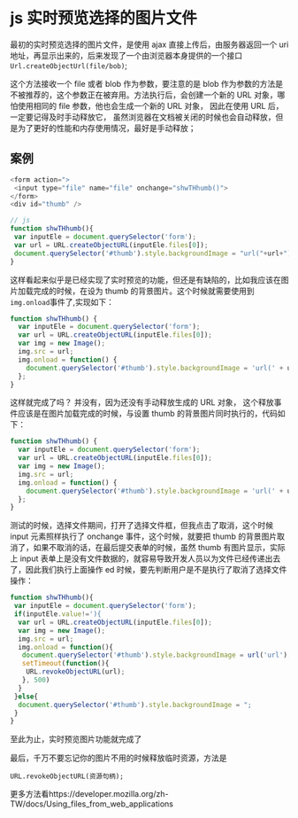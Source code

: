 <!-- Date: 2017-09-14 02:51:22 -->

# js 实时预览选择的图片文件

最初的实时预览选择的图片文件，是使用 ajax 直接上传后，由服务器返回一个 uri 地址，再显示出来的，后来发现了一个由浏览器本身提供的一个接口`Url.createObjectUrl(file/bob)`;

这个方法接收一个 file 或者 blob 作为参数，要注意的是 blob 作为参数的方法是不被推荐的，这个参数正在被弃用。方法执行后，会创建一个新的 URL 对象，哪怕使用相同的 file 参数，他也会生成一个新的 URL 对象， 因此在使用 URL 后，一定要记得及时手动释放它， 虽然浏览器在文档被关闭的时候也会自动释放，但是为了更好的性能和内存使用情况，最好是手动释放；

## 案例

```js
<form action=">
 <input type="file" name="file" onchange="shwTHhumb()">
</form>
<div id="thumb" />

// js
function shwTHhumb(){
 var inputEle = document.querySelector('form');
 var url = URL.createObjectURL(inputEle.files[0]);
 document.querySelector('#thumb').style.backgroundImage = "url("+url+")";
}
```

这样看起来似乎是已经实现了实时预览的功能，但还是有缺陷的，比如我应该在图片加载完成的时候，在设为 thumb 的背景图片。这个时候就需要使用到`img.onload`事件了,实现如下：

```js
function shwTHhumb() {
  var inputEle = document.querySelector('form');
  var url = URL.createObjectURL(inputEle.files[0]);
  var img = new Image();
  img.src = url;
  img.onload = function() {
    document.querySelector('#thumb').style.backgroundImage = 'url(' + url + ')';
  };
}
```

这样就完成了吗？ 并没有，因为还没有手动释放生成的 URL 对象， 这个释放事件应该是在图片加载完成的时候，与设置 thumb 的背景图片同时执行的，代码如下：

```js
function shwTHhumb() {
  var inputEle = document.querySelector('form');
  var url = URL.createObjectURL(inputEle.files[0]);
  var img = new Image();
  img.src = url;
  img.onload = function() {
    document.querySelector('#thumb').style.backgroundImage = 'url(' + url + ')';
  };
}
```

测试的时候，选择文件期间，打开了选择文件框，但我点击了取消，这个时候 input 元素照样执行了 onchange 事件，这个时候，就要把 thumb 的背景图片取消了，如果不取消的话，在最后提交表单的时候，虽然 thumb 有图片显示，实际上 input 表单上是没有文件数据的，就容易导致开发人员以为文件已经传递出去了，因此我们执行上面操作 ed 时候，要先判断用户是不是执行了取消了选择文件操作：

```js
function shwTHhumb(){
 var inputEle = document.querySelector('form');
 if(inputEle.value!='){
  var url = URL.createObjectURL(inputEle.files[0]);
  var img = new Image();
  img.src = url;
  img.onload = function(){
   document.querySelector('#thumb').style.backgroundImage = url('url');
   setTimeout(function(){
    URL.revokeObjectURL(url);
   }, 500)
  }
 }else{
  document.querySelector('#thumb').style.backgroundImage = ";
 }
}
```

至此为止，实时预览图片功能就完成了

最后，千万不要忘记你的图片不用的时候释放临时资源，方法是

```
URL.revokeObjectURL(资源句柄);
```

更多方法看https://developer.mozilla.org/zh-TW/docs/Using_files_from_web_applications
